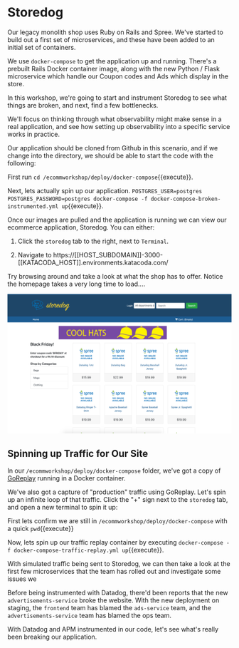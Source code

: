 
# Storedog

Our legacy monolith shop uses Ruby on Rails and Spree. We've started to build out a first set of microservices, and these have been added to an initial set of containers.

We use `docker-compose` to get the application up and running. There's a prebuilt Rails Docker container image, along with the new Python / Flask microservice which handle our Coupon codes and Ads which display in the store.

In this workshop, we're going to start and instrument Storedog to see what things are broken, and next, find a few bottlenecks.

We'll focus on thinking through what observability might make sense in a real application, and see how setting up observability into a specific service works in practice.

Our application should be cloned from Github in this scenario, and if we change into the directory, we should be able to start the code with the following:

First run `cd /ecommworkshop/deploy/docker-compose`{{execute}}.

Next, lets actually spin up our application. `POSTGRES_USER=postgres POSTGRES_PASSWORD=postgres docker-compose -f docker-compose-broken-instrumented.yml up`{{execute}}.

Once our images are pulled and the application is running we can view our ecommerce application, Storedog. You can either:

1. Click the `storedog` tab to the right, next to `Terminal`.

1. Navigate to https://[[HOST_SUBDOMAIN]]-3000-[[KATACODA_HOST]].environments.katacoda.com/

Try browsing around and take a look at what the shop has to offer. Notice the homepage takes a very long time to load....

![storedog](https://github.com/burningion/katacoda-tracing-datadog/raw/master/assets/ecommerce/storedog.png)

## Spinning up Traffic for Our Site

In our `/ecommworkshop/deploy/docker-compose` folder, we've got a copy of [GoReplay](https://goreplay.org) running in a Docker container.

We've also got a capture of "production" traffic using GoReplay. Let's spin up an infinite loop of that traffic. Click the "+" sign next to the `storedog` tab, and open a new terminal to spin it up:

First lets confirm we are still in `/ecommworkshop/deploy/docker-compose` with a quick `pwd`{{execute}}

Now, lets spin up our traffic replay container by executing `docker-compose -f docker-compose-traffic-replay.yml up`{{execute}}.

With simulated traffic being sent to Storedog, we can then take a look at the first few microservices that the team has rolled out and investigate some issues we

Before being instrumented with Datadog, there'd been reports that the new `advertisements-service` broke the website. With the new deployment on staging, the `frontend` team has blamed the `ads-service` team, and the `advertisements-service` team has blamed the ops team.

With Datadog and APM instrumented in our code, let's see what's really been breaking our application.

